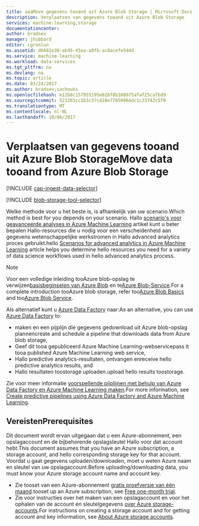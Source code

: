 ```yaml
---
title: aaaMove gegevens tooand uit Azure Blob Storage | Microsoft Docs
description: Verplaatsen van gegevens tooand uit Azure Blob Storage
services: machine-learning,storage
documentationcenter: 
author: bradsev
manager: jhubbard
editor: cgronlun
ms.assetid: d6681e30-ab45-45ea-a9fb-ac8acefe544d
ms.service: machine-learning
ms.workload: data-services
ms.tgt_pltfrm: na
ms.devlang: na
ms.topic: article
ms.date: 03/24/2017
ms.author: bradsev;sachouks
ms.openlocfilehash: e12b8c157955195e826f8b108075afaf25ca7bd9
ms.sourcegitcommit: 523283cc1b3c37c428e77850964dc1c33742c5f0
ms.translationtype: MT
ms.contentlocale: nl-NL
ms.lasthandoff: 10/06/2017
---
```

# <a name="move-data-tooand-from-azure-blob-storage"></a><span data-ttu-id="857ec-103">Verplaatsen van gegevens tooand uit Azure Blob Storage</span><span class="sxs-lookup"><span data-stu-id="857ec-103">Move data tooand from Azure Blob Storage</span></span>
[!INCLUDE [cap-ingest-data-selector](../../includes/cap-ingest-data-selector.md)]

<!-- just in case, adding this tooseparate these two include references -->

[!INCLUDE [blob-storage-tool-selector](../../includes/machine-learning-blob-storage-tool-selector.md)]

<span data-ttu-id="857ec-104">Welke methode voor u het beste is, is afhankelijk van uw scenario.</span><span class="sxs-lookup"><span data-stu-id="857ec-104">Which method is best for you depends on your scenario.</span></span> <span data-ttu-id="857ec-105">Hallo [scenario's voor geavanceerde analyses in Azure Machine Learning](machine-learning-data-science-plan-sample-scenarios.md) artikel kunt u beter bepalen Hallo-resources die u nodig voor een verscheidenheid aan gegevens wetenschappelijke werkstromen in Hallo advanced analytics proces gebruikt.</span><span class="sxs-lookup"><span data-stu-id="857ec-105">hello [Scenarios for advanced analytics in Azure Machine Learning](machine-learning-data-science-plan-sample-scenarios.md) article helps you determine hello resources you need for a variety of data science workflows used in hello advanced analytics process.</span></span>

> [!NOTE]
> <span data-ttu-id="857ec-106">Voor een volledige inleiding tooAzure blob-opslag te verwijzen[basisbeginselen van Azure Blob](../storage/blobs/storage-dotnet-how-to-use-blobs.md) en te[Azure Blob-Service](https://msdn.microsoft.com/library/azure/dd179376.aspx).</span><span class="sxs-lookup"><span data-stu-id="857ec-106">For a complete introduction tooAzure blob storage, refer too[Azure Blob Basics](../storage/blobs/storage-dotnet-how-to-use-blobs.md) and too[Azure Blob Service](https://msdn.microsoft.com/library/azure/dd179376.aspx).</span></span>
> 
> 

<span data-ttu-id="857ec-107">Als alternatief kunt u [Azure Data Factory](https://azure.microsoft.com/services/data-factory/) naar:</span><span class="sxs-lookup"><span data-stu-id="857ec-107">As an alternative, you can use [Azure Data Factory](https://azure.microsoft.com/services/data-factory/) to:</span></span> 

* <span data-ttu-id="857ec-108">maken en een pijplijn die gegevens gedownload uit Azure blob-opslag plannen</span><span class="sxs-lookup"><span data-stu-id="857ec-108">create and schedule a pipeline that downloads data from Azure blob storage,</span></span> 
* <span data-ttu-id="857ec-109">Geef dit tooa gepubliceerd Azure Machine Learning-webservice</span><span class="sxs-lookup"><span data-stu-id="857ec-109">pass it tooa published Azure Machine Learning web service,</span></span> 
* <span data-ttu-id="857ec-110">Hallo predictive analytics-resultaten, ontvangen en</span><span class="sxs-lookup"><span data-stu-id="857ec-110">receive hello predictive analytics results, and</span></span> 
* <span data-ttu-id="857ec-111">Hallo resultaten toostorage uploaden.</span><span class="sxs-lookup"><span data-stu-id="857ec-111">upload hello results toostorage.</span></span> 

<span data-ttu-id="857ec-112">Zie voor meer informatie [voorspellende pijplijnen met behulp van Azure Data Factory en Azure Machine Learning maken](../data-factory/data-factory-azure-ml-batch-execution-activity.md).</span><span class="sxs-lookup"><span data-stu-id="857ec-112">For more information, see [Create predictive pipelines using Azure Data Factory and Azure Machine Learning](../data-factory/data-factory-azure-ml-batch-execution-activity.md).</span></span>

## <a name="prerequisites"></a><span data-ttu-id="857ec-113">Vereisten</span><span class="sxs-lookup"><span data-stu-id="857ec-113">Prerequisites</span></span>
<span data-ttu-id="857ec-114">Dit document wordt ervan uitgegaan dat u een Azure-abonnement, een opslagaccount en de bijbehorende opslagsleutel Hallo voor dat account hebt.</span><span class="sxs-lookup"><span data-stu-id="857ec-114">This document assumes that you have an Azure subscription, a storage account, and hello corresponding storage key for that account.</span></span> <span data-ttu-id="857ec-115">Voordat u gaat gegevens uploaden/downloaden, moet u weten Azure naam en sleutel van uw opslagaccount.</span><span class="sxs-lookup"><span data-stu-id="857ec-115">Before uploading/downloading data, you must know your Azure storage account name and account key.</span></span>

* <span data-ttu-id="857ec-116">Zie tooset van een Azure-abonnement [gratis proefversie van één maand](https://azure.microsoft.com/pricing/free-trial/).</span><span class="sxs-lookup"><span data-stu-id="857ec-116">tooset up an Azure subscription, see [Free one-month trial](https://azure.microsoft.com/pricing/free-trial/).</span></span>
* <span data-ttu-id="857ec-117">Zie voor instructies over het maken van een opslagaccount en voor het ophalen van de account en sleutelgegevens [over Azure storage-accounts](../storage/common/storage-create-storage-account.md).</span><span class="sxs-lookup"><span data-stu-id="857ec-117">For instructions on creating a storage account and for getting account and key information, see [About Azure storage accounts](../storage/common/storage-create-storage-account.md).</span></span>

